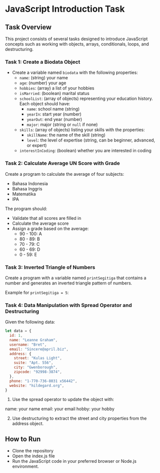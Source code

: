 # JavaScript Introduction Task

## Task Overview

This project consists of several tasks designed to introduce JavaScript concepts such as working with objects, arrays, conditionals, loops, and destructuring.

### Task 1: Create a Biodata Object

- Create a variable named `biodata` with the following properties:
  - `name`: (string) your name
  - `age`: (number) your age
  - `hobbies`: (array) a list of your hobbies
  - `isMarried`: (boolean) marital status
  - `schoolList`: (array of objects) representing your education history. Each object should have:
    - `name`: school name (string)
    - `yearIn`: start year (number)
    - `yearOut`: end year (number)
    - `major`: major (string or `null` if none)
  - `skills`: (array of objects) listing your skills with the properties:
    - `skillName`: the name of the skill (string)
    - `level`: the level of expertise (string, can be beginner, advanced, or expert)
  - `interestInCoding`: (boolean) whether you are interested in coding

### Task 2: Calculate Average UN Score with Grade

Create a program to calculate the average of four subjects: 
- Bahasa Indonesia
- Bahasa Inggris
- Matematika
- IPA

The program should:
- Validate that all scores are filled in
- Calculate the average score
- Assign a grade based on the average:
  - 90 - 100: A
  - 80 - 89: B
  - 70 - 79: C
  - 60 - 69: D
  - 0 - 59: E

### Task 3: Inverted Triangle of Numbers

Create a program with a variable named `printSegitiga` that contains a number and generates an inverted triangle pattern of numbers. 

Example for `printSegitiga = 5`:

### Task 4: Data Manipulation with Spread Operator and Destructuring

Given the following data:

```javascript
let data = {
  id: 1,
  name: "Leanne Graham",
  username: "Bret",
  email: "Sincere@april.biz",
  address: {
    street: "Kulas Light",
    suite: "Apt. 556",
    city: "Gwenborough",
    zipcode: "92998-3874",
  },
  phone: "1-770-736-8031 x56442",
  website: "hildegard.org",
}
```

1. Use the spread operator to update the object with:

name: your name
email: your email
hobby: your hobby

2. Use destructuring to extract the street and city properties from the address object.

## How to Run

- Clone the repository
- Open the index.js file
- Run the JavaScript code in your preferred browser or Node.js environment.

